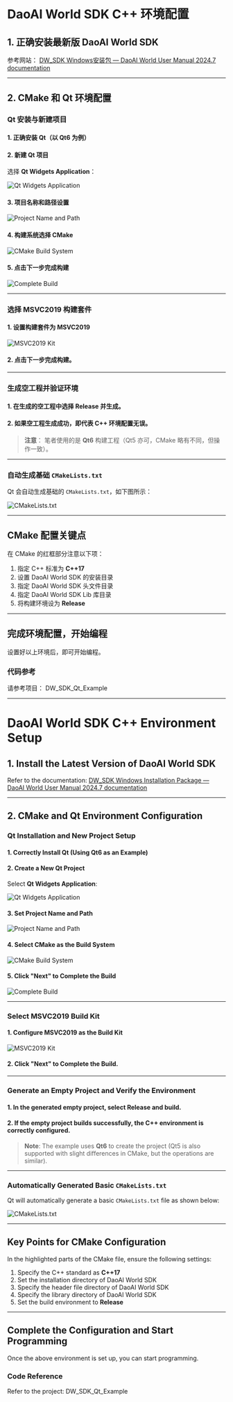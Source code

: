 # **DaoAI World SDK C++ 环境配置**

## **1. 正确安装最新版 DaoAI World SDK**
参考网站：
[DW_SDK Windows安装包 — DaoAI World User Manual 2024.7 documentation](http://docs.welinkirt.com/daoai-world-user-manual/latest/develop/install.html#)

---

## **2. CMake 和 Qt 环境配置**

### **Qt 安装与新建项目**

#### 1. 正确安装 Qt（以 Qt6 为例）

#### 2. 新建 Qt 项目
选择 **Qt Widgets Application**：

![Qt Widgets Application](image/Picture1.png)

#### 3. 项目名称和路径设置

![Project Name and Path](image/Picture2.png)

#### 4. 构建系统选择 CMake

![CMake Build System](image/Picture3.png)

#### 5. 点击下一步完成构建

![Complete Build](image/Picture4.png)

---

### **选择 MSVC2019 构建套件**

#### 1. 设置构建套件为 MSVC2019

![MSVC2019 Kit](image/Picture5.png)

#### 2. 点击下一步完成构建。

---

### **生成空工程并验证环境**

#### 1. 在生成的空工程中选择 **Release** 并生成。

#### 2. 如果空工程生成成功，即代表 C++ 环境配置无误。

> **注意**：
> 笔者使用的是 **Qt6** 构建工程（Qt5 亦可，CMake 略有不同，但操作一致）。

---

### **自动生成基础 `CMakeLists.txt`**

Qt 会自动生成基础的 `CMakeLists.txt`，如下图所示：

![CMakeLists.txt](image/Picture6.png)

---

## **CMake 配置关键点**

在 CMake 的红框部分注意以下项：

1. 指定 C++ 标准为 **C++17**
2. 设置 DaoAI World SDK 的安装目录
3. 指定 DaoAI World SDK 头文件目录
4. 指定 DaoAI World SDK Lib 库目录
5. 将构建环境设为 **Release**

---

## **完成环境配置，开始编程**

设置好以上环境后，即可开始编程。

### **代码参考**
请参考项目：
DW_SDK_Qt_Example

---

# **DaoAI World SDK C++ Environment Setup**

## **1. Install the Latest Version of DaoAI World SDK**
Refer to the documentation:
[DW_SDK Windows Installation Package — DaoAI World User Manual 2024.7 documentation](http://docs.welinkirt.com/daoai-world-user-manual/latest/develop/install.html#)

---

## **2. CMake and Qt Environment Configuration**

### **Qt Installation and New Project Setup**

#### 1. Correctly Install Qt (Using Qt6 as an Example)

#### 2. Create a New Qt Project
Select **Qt Widgets Application**:

![Qt Widgets Application](image/Picture1.png)

#### 3. Set Project Name and Path

![Project Name and Path](image/Picture2.png)

#### 4. Select CMake as the Build System

![CMake Build System](image/Picture3.png)

#### 5. Click "Next" to Complete the Build

![Complete Build](image/Picture4.png)

---

### **Select MSVC2019 Build Kit**

#### 1. Configure MSVC2019 as the Build Kit

![MSVC2019 Kit](image/Picture5.png)

#### 2. Click "Next" to Complete the Build.

---

### **Generate an Empty Project and Verify the Environment**

#### 1. In the generated empty project, select **Release** and build.

#### 2. If the empty project builds successfully, the C++ environment is correctly configured.

> **Note**:
> The example uses **Qt6** to create the project (Qt5 is also supported with slight differences in CMake, but the operations are similar).

---

### **Automatically Generated Basic `CMakeLists.txt`**

Qt will automatically generate a basic `CMakeLists.txt` file as shown below:

![CMakeLists.txt](image/Picture6.png)

---

## **Key Points for CMake Configuration**

In the highlighted parts of the CMake file, ensure the following settings:

1. Specify the C++ standard as **C++17**
2. Set the installation directory of DaoAI World SDK
3. Specify the header file directory of DaoAI World SDK
4. Specify the library directory of DaoAI World SDK
5. Set the build environment to **Release**

---

## **Complete the Configuration and Start Programming**

Once the above environment is set up, you can start programming.

### **Code Reference**
Refer to the project:
DW_SDK_Qt_Example
